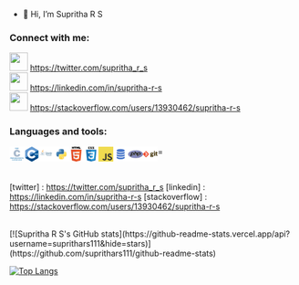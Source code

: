 - 👋 Hi, I’m Supritha R S 
<!---
suprithars111/suprithars111 is a ✨ special ✨ repository because its `README.md` (this file) appears on your GitHub profile.
You can click the Preview link to take a look at your changes.
--->


### Connect with me:

<img height="32" width="32" src="https://cdn.jsdelivr.net/npm/simple-icons@v4/icons/twitter.svg" /> https://twitter.com/supritha_r_s <br>
<img height="32" width="32" src="https://cdn.jsdelivr.net/npm/simple-icons@v4/icons/linkedin.svg" /> https://linkedin.com/in/supritha-r-s <br>
<img height="32" width="32" src="https://cdn.jsdelivr.net/npm/simple-icons@v4/icons/stackoverflow.svg" /> https://stackoverflow.com/users/13930462/supritha-r-s
</br>

### Languages and tools:

<img align = "left" alt="C" width= "26px" src="https://raw.githubusercontent.com/github/explore/80688e429a7d4ef2fca1e82350fe8e3517d3494d/topics/c/c.png" />=
<img align = "left" alt="cpp" width= "26px" src="https://raw.githubusercontent.com/github/explore/80688e429a7d4ef2fca1e82350fe8e3517d3494d/topics/cpp/cpp.png" />
<img align = "left" alt="Java" width= "26px" src="https://raw.githubusercontent.com/github/explore/80688e429a7d4ef2fca1e82350fe8e3517d3494d/topics/java/java.png" />
<img align = "left" alt=" Python" width= "26px" src="https://raw.githubusercontent.com/github/explore/80688e429a7d4ef2fca1e82350fe8e3517d3494d/topics/python/python.png" />
<img align = "left" alt="HTML5" width= "26px" src="https://raw.githubusercontent.com/github/explore/80688e429a7d4ef2fca1e82350fe8e3517d3494d/topics/html/html.png" />
<img align = "left" alt="CSS" width= "26px" src="https://raw.githubusercontent.com/github/explore/80688e429a7d4ef2fca1e82350fe8e3517d3494d/topics/css/css.png" />
<img align = "left" alt="JavaScript" width= "26px" src="https://raw.githubusercontent.com/github/explore/80688e429a7d4ef2fca1e82350fe8e3517d3494d/topics/javascript/javascript.png"/>
<img align = "left" alt="SQL" width= "26px" src="https://raw.githubusercontent.com/github/explore/80688e429a7d4ef2fca1e82350fe8e3517d3494d/topics/sql/sql.png" /> 
<img align = "left" alt="PHP" width= "26px" src="https://raw.githubusercontent.com/github/explore/ccc16358ac4530c6a69b1b80c7223cd2744dea83/topics/php/php.png"/>
<img align = "left" alt="GIT" width= "26px" src="https://raw.githubusercontent.com/github/explore/80688e429a7d4ef2fca1e82350fe8e3517d3494d/topics/git/git.png"/>

</br>

[twitter] : https://twitter.com/supritha_r_s
[linkedin] : https://linkedin.com/in/supritha-r-s
[stackoverflow] : https://stackoverflow.com/users/13930462/supritha-r-s

</br>
[![Supritha R S's GitHub stats](https://github-readme-stats.vercel.app/api?username=suprithars111&hide=stars)](https://github.com/suprithars111/github-readme-stats)
</br>

[![Top Langs](https://github-readme-stats.vercel.app/api/top-langs/?username=suprithars111&layout=compact)](https://github.com/suprithars111/github-readme-stats)
